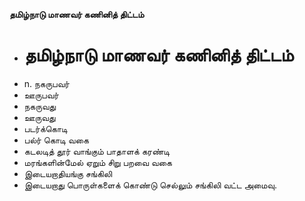 **தமிழ்நாடு மாணவர் கணினித் திட்டம்**
- # தமிழ்நாடு மாணவர் கணினித் திட்டம்
- n. நகருபவர்
- ஊருபவர்
- நகருவது
- ஊருவது
- படர்க்கொடி
- பல்ர் கொடி வகை
- கடலடித் தூர் வாங்கும் பாதாளக் கரண்டி
- மரங்களின்மேல் ஏறும் சிறு பறவை வகை
- இடையறாதியங்கு சங்கிலி
- இடையறாது பொருள்களைக் கொண்டு செல்லும் சங்கிலி வட்ட அமைவு.

